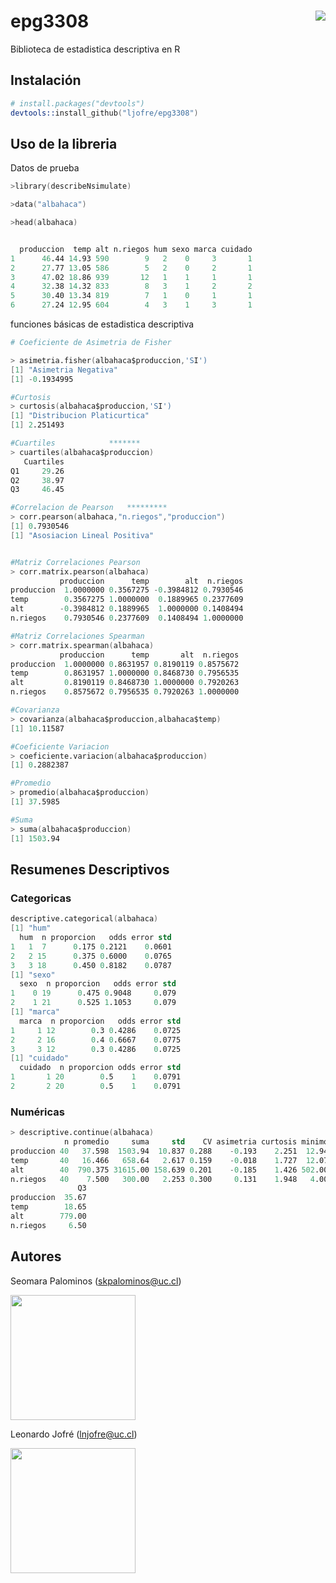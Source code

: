 epg3308 <img src="http://www.labmat.puc.cl/themes/labmat/imagenes/facultad_logo.png" align="right" />
====================


Biblioteca de estadistica descriptiva en R

## Instalación
```s
# install.packages("devtools")
devtools::install_github("ljofre/epg3308")
```

## Uso de la libreria

Datos de prueba

```s
>library(describeNsimulate)

>data("albahaca")

>head(albahaca)


  produccion  temp alt n.riegos hum sexo marca cuidado
1      46.44 14.93 590        9   2    0     3       1
2      27.77 13.05 586        5   2    0     2       1
3      47.02 18.86 939       12   1    1     1       1
4      32.38 14.32 833        8   3    1     2       2
5      30.40 13.34 819        7   1    0     1       1
6      27.24 12.95 604        4   3    1     3       1
```

funciones básicas de estadistica descriptiva

```s
# Coeficiente de Asimetria de Fisher 

> asimetria.fisher(albahaca$produccion,'SI')
[1] "Asimetria Negativa"
[1] -0.1934995

#Curtosis
> curtosis(albahaca$produccion,'SI')
[1] "Distribucion Platicurtica"
[1] 2.251493

#Cuartiles            *******
> cuartiles(albahaca$produccion)
   Cuartiles
Q1     29.26
Q2     38.97
Q3     46.45

#Correlacion de Pearson   *********
> corr.pearson(albahaca,"n.riegos","produccion")
[1] 0.7930546
[1] "Asosiacion Lineal Positiva"


#Matriz Correlaciones Pearson
> corr.matrix.pearson(albahaca)
           produccion      temp        alt  n.riegos
produccion  1.0000000 0.3567275 -0.3984812 0.7930546
temp        0.3567275 1.0000000  0.1889965 0.2377609
alt        -0.3984812 0.1889965  1.0000000 0.1408494
n.riegos    0.7930546 0.2377609  0.1408494 1.0000000

#Matriz Correlaciones Spearman
> corr.matrix.spearman(albahaca)
           produccion      temp       alt  n.riegos
produccion  1.0000000 0.8631957 0.8190119 0.8575672
temp        0.8631957 1.0000000 0.8468730 0.7956535
alt         0.8190119 0.8468730 1.0000000 0.7920263
n.riegos    0.8575672 0.7956535 0.7920263 1.0000000

#Covarianza
> covarianza(albahaca$produccion,albahaca$temp)
[1] 10.11587

#Coeficiente Variacion
> coeficiente.variacion(albahaca$produccion)
[1] 0.2882387

#Promedio
> promedio(albahaca$produccion)
[1] 37.5985

#Suma
> suma(albahaca$produccion)
[1] 1503.94
```

## Resumenes Descriptivos

### Categoricas

```s
descriptive.categorical(albahaca)
[1] "hum"
  hum  n proporcion   odds error std
1   1  7      0.175 0.2121    0.0601
2   2 15      0.375 0.6000    0.0765
3   3 18      0.450 0.8182    0.0787
[1] "sexo"
  sexo  n proporcion   odds error std
1    0 19      0.475 0.9048     0.079
2    1 21      0.525 1.1053     0.079
[1] "marca"
  marca  n proporcion   odds error std
1     1 12        0.3 0.4286    0.0725
2     2 16        0.4 0.6667    0.0775
3     3 12        0.3 0.4286    0.0725
[1] "cuidado"
  cuidado  n proporcion odds error std
1       1 20        0.5    1    0.0791
2       2 20        0.5    1    0.0791
```

### Numéricas

```s
> descriptive.continue(albahaca)
            n promedio     suma     std    CV asimetria curtosis minimo maximo     Q1     Q2
produccion 40   37.598  1503.94  10.837 0.288    -0.193    2.251  12.94  60.31  35.67  39.31
temp       40   16.466   658.64   2.617 0.159    -0.018    1.727  12.07  20.92  18.65  18.20
alt        40  790.375 31615.00 158.639 0.201    -0.185    1.426 502.00 988.00 779.00 974.00
n.riegos   40    7.500   300.00   2.253 0.300     0.131    1.948   4.00  12.00   6.50   9.00
               Q3
produccion  35.67
temp        18.65
alt        779.00
n.riegos     6.50
```

## Autores

Seomara Palominos (skpalominos@uc.cl)

<img src="https://media.licdn.com/mpr/mpr/shrinknp_400_400/AAEAAQAAAAAAAAkKAAAAJGEwNjIxNDcxLWQ5OWUtNGMxMC1iZjNhLWU4NGUyNmYwZjA3Zg.jpg" width="200" height="200" />


Leonardo Jofré (lnjofre@uc.cl)

<img src="https://media.licdn.com/mpr/mpr/shrinknp_400_400/AAEAAQAAAAAAAAmpAAAAJDVhMWI1M2YzLWExYzMtNDZiZi1hMmViLTgzMmFhNzkyOTc3Yw.jpg" width="200" height="200" />


